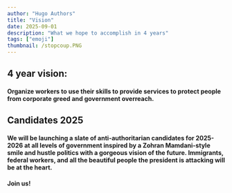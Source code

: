```yaml
---
author: "Hugo Authors"
title: "Vision"
date: 2025-09-01
description: "What we hope to accomplish in 4 years"
tags: ["emoji"]
thumbnail: /stopcoup.PNG
---
```


## 4 year vision:

#### Organize workers to use their skills to provide services to protect people from corporate greed and government overreach.

<p>

## Candidates 2025

#### We will be launching a slate of anti-authoritarian candidates for 2025-2026 at all levels of government inspired by a Zohran Mamdani-style smile and hustle politics with a gorgeous vision of the future. Immigrants, federal workers, and all the beautiful people the president is attacking will be at the heart.
#### Join us!
